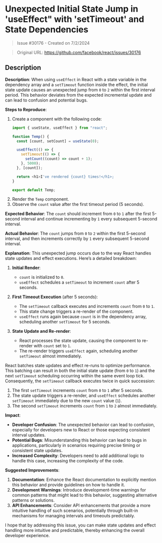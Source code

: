 # Unexpected Initial State Jump in 'useEffect" with 'setTimeout' and State Dependencies

> Issue #30176 - Created on 7/2/2024

> Original URL: https://github.com/facebook/react/issues/30176

## Description

**Description**:
When using `useEffect` in React with a state variable in the dependency array and a `setTimeout` function inside the effect, the initial state update causes an unexpected jump from `0` to `2` within the first interval period. This behavior deviates from the expected incremental update and can lead to confusion and potential bugs.

**Steps to Reproduce**:
1. Create a component with the following code:
    ```javascript
    import { useState, useEffect } from "react";

    function Temp() {
      const [count, setCount] = useState(0);

      useEffect(() => {
        setTimeout(() => {
          setCount((count) => count + 1);
        }, 5000);
      }, [count]);

      return <h1>I've rendered {count} times!</h1>;
    }

    export default Temp;
    ```
2. Render the `Temp` component.
3. Observe the `count` value after the first timeout period (5 seconds).

**Expected Behavior**:
The `count` should increment from `0` to `1` after the first 5-second interval and continue incrementing by `1` every subsequent 5-second interval.

**Actual Behavior**:
The `count` jumps from `0` to `2` within the first 5-second interval, and then increments correctly by `1` every subsequent 5-second interval.

**Explanation**:
This unexpected jump occurs due to the way React handles state updates and effect executions. Here’s a detailed breakdown:
1. **Initial Render**:
   - `count` is initialized to `0`.
   - `useEffect` schedules a `setTimeout` to increment `count` after 5 seconds.

2. **First Timeout Execution** (after 5 seconds):
   - The `setTimeout` callback executes and increments `count` from `0` to `1`.
   - This state change triggers a re-render of the component.
   - `useEffect` runs again because `count` is in the dependency array, scheduling another `setTimeout` for 5 seconds.

3. **State Update and Re-render**:
   - React processes the state update, causing the component to re-render with `count` set to `1`.
   - The re-render triggers `useEffect` again, scheduling another `setTimeout` almost immediately.

React batches state updates and effect re-runs to optimize performance. This batching can result in both the initial state update (from `0` to `1`) and the next `setTimeout` scheduling occurring within the same event loop tick. Consequently, the `setTimeout` callback executes twice in quick succession:
1. The first `setTimeout` increments `count` from `0` to `1` after 5 seconds.
2. The state update triggers a re-render, and `useEffect` schedules another `setTimeout` immediately due to the new `count` value (`1`).
3. The second `setTimeout` increments `count` from `1` to `2` almost immediately.

**Impact**:
- **Developer Confusion**: The unexpected behavior can lead to confusion, especially for developers new to React or those expecting consistent interval updates.
- **Potential Bugs**: Misunderstanding this behavior can lead to bugs in applications, particularly in scenarios requiring precise timing or consistent state updates.
- **Increased Complexity**: Developers need to add additional logic to handle this case, increasing the complexity of the code.

**Suggested Improvements**:
1. **Documentation**: Enhance the React documentation to explicitly mention this behavior and provide guidelines on how to handle it.
2. **Development Warnings**: Introduce development-time warnings for common patterns that might lead to this behavior, suggesting alternative patterns or solutions.
3. **API Enhancements**: Consider API enhancements that provide a more intuitive handling of such scenarios, potentially through built-in mechanisms for managing intervals and timeouts predictably.

I hope that by addressing this issue, you can make state updates and effect handling more intuitive and predictable, thereby enhancing the overall developer experience.
